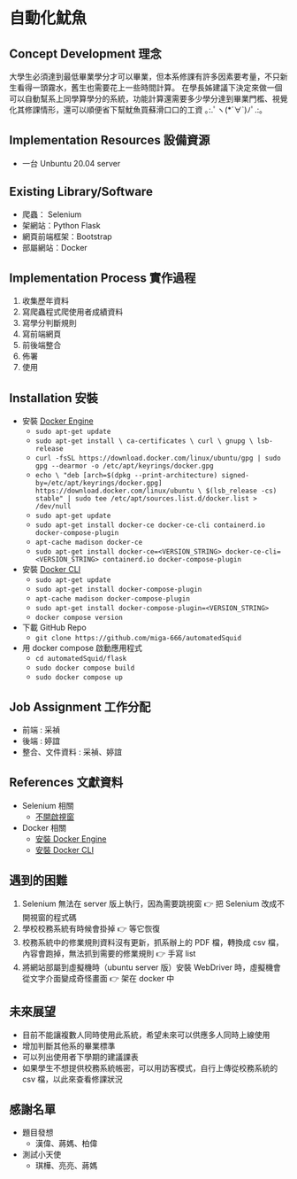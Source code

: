 # 自動化魷魚

## Concept Development 理念
大學生必須達到最低畢業學分才可以畢業，但本系修課有許多因素要考量，不只新生看得一頭霧水，舊生也需要花上一些時間計算。
在學長姊建議下決定來做一個可以自動幫系上同學算學分的系統，功能計算還需要多少學分達到畢業門檻、視覺化其修課情形，還可以順便省下幫魷魚買蘇滑口口的工資 ｡:.ﾟヽ(*´∀`)ﾉﾟ.:｡ 


## Implementation Resources 設備資源
- 一台 Unbuntu 20.04 server

## Existing Library/Software
- 爬蟲： Selenium
- 架網站：Python Flask
- 網頁前端框架：Bootstrap
- 部屬網站：Docker

## Implementation Process 實作過程
1. 收集歷年資料
2. 寫爬蟲程式爬使用者成績資料
3. 寫學分判斷規則
4. 寫前端網頁
5. 前後端整合
6. 佈署
7. 使用

## Installation 安裝
- 安裝 [Docker Engine](https://docs.docker.com/engine/install/ubuntu/)
    - `sudo apt-get update`
    - `sudo apt-get install \
        ca-certificates \
        curl \
        gnupg \
        lsb-release`
    - `curl -fsSL https://download.docker.com/linux/ubuntu/gpg | sudo gpg --dearmor -o /etc/apt/keyrings/docker.gpg`
    - `echo \
      "deb [arch=$(dpkg --print-architecture) signed-by=/etc/apt/keyrings/docker.gpg] https://download.docker.com/linux/ubuntu \
      $(lsb_release -cs) stable" | sudo tee /etc/apt/sources.list.d/docker.list > /dev/null`
    - `sudo apt-get update`
    - `sudo apt-get install docker-ce docker-ce-cli containerd.io docker-compose-plugin`
    - `apt-cache madison docker-ce`
    - `sudo apt-get install docker-ce=<VERSION_STRING> docker-ce-cli=<VERSION_STRING> containerd.io docker-compose-plugin`
- 安裝 [Docker CLI](https://docs.docker.com/compose/install/compose-plugin/#installing-compose-on-linux-systems)
	- `sudo apt-get update`
	- `sudo apt-get install docker-compose-plugin`
	- `apt-cache madison docker-compose-plugin`
	- `sudo apt-get install docker-compose-plugin=<VERSION_STRING>`
    - `docker compose version`
- 下載 GitHub Repo
    - `git clone https://github.com/miga-666/automatedSquid`
- 用 docker compose 啟動應用程式
    - `cd automatedSquid/flask`
    - `sudo docker compose build`
    - `sudo docker compose up`

## Job Assignment 工作分配
- 前端 : 采禎
- 後端 : 婷誼
- 整合、文件資料 : 采禎、婷誼


## References 文獻資料
- Selenium 相關
  - [不開啟視窗](https://vimsky.com/zh-tw/examples/detail/python-method-selenium.webdriver.FirefoxOptions.html)
- Docker 相關
    - [安裝 Docker Engine](https://docs.docker.com/engine/install/ubuntu/)
    - [安裝 Docker CLI](https://docs.docker.com/compose/install/compose-plugin/#installing-compose-on-linux-systems)
## 遇到的困難
1. Selenium 無法在 server 版上執行，因為需要跳視窗 
  :point_right: 把 Selenium 改成不開視窗的程式碼 
2. 學校校務系統有時候會掛掉 
  :point_right: 等它恢復
3. 校務系統中的修業規則資料沒有更新，抓系辦上的 PDF 檔，轉換成 csv 檔，內容會跑掉，無法抓到需要的修業規則 
  :point_right: 手寫 list 
4. 將網站部屬到虛擬機時（ubuntu server 版）安裝 WebDriver 時，虛擬機會從文字介面變成奇怪畫面
  :point_right: 架在 docker 中 

## 未來展望
- 目前不能讓複數人同時使用此系統，希望未來可以供應多人同時上線使用
- 增加判斷其他系的畢業標準
- 可以列出使用者下學期的建議課表
- 如果學生不想提供校務系統帳密，可以用訪客模式，自行上傳從校務系統的 csv 檔，以此來查看修課狀況

## 感謝名單
- 題目發想
  - 漢偉、蔣媽、柏偉 
- 測試小天使
  - 琪樺、亮亮、蔣媽
